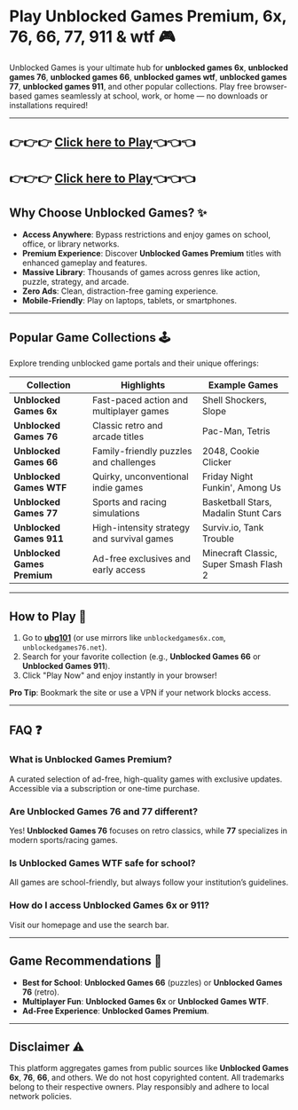 # Play Unblocked Games Premium, 6x, 76, 66, 77, 911 & wtf 🎮

Unblocked Games is your ultimate hub for **unblocked games 6x**, **unblocked games 76**, **unblocked games 66**, **unblocked games wtf**, **unblocked games 77**, **unblocked games 911**, and other popular collections. Play free browser-based games seamlessly at school, work, or home — no downloads or installations required!

---

## 👉👉👉 <a href="https://unblocked-gaming.github.io/">Click here to Play</a>👈👈👈
## 👉👉👉 <a href="https://ubg101.github.io/">Click here to Play</a>👈👈👈

## Why Choose Unblocked Games? ✨
- **Access Anywhere**: Bypass restrictions and enjoy games on school, office, or library networks.
- **Premium Experience**: Discover **Unblocked Games Premium** titles with enhanced gameplay and features.
- **Massive Library**: Thousands of games across genres like action, puzzle, strategy, and arcade.
- **Zero Ads**: Clean, distraction-free gaming experience.
- **Mobile-Friendly**: Play on laptops, tablets, or smartphones.

---

## Popular Game Collections 🕹️
Explore trending unblocked game portals and their unique offerings:

| Collection               | Highlights                                  | Example Games                     |
|--------------------------|---------------------------------------------|-----------------------------------|
| **Unblocked Games 6x**   | Fast-paced action and multiplayer games     | Shell Shockers, Slope             |
| **Unblocked Games 76**   | Classic retro and arcade titles             | Pac-Man, Tetris                   |
| **Unblocked Games 66**   | Family-friendly puzzles and challenges      | 2048, Cookie Clicker              |
| **Unblocked Games WTF**  | Quirky, unconventional indie games          | Friday Night Funkin', Among Us    |
| **Unblocked Games 77**   | Sports and racing simulations               | Basketball Stars, Madalin Stunt Cars |
| **Unblocked Games 911**  | High-intensity strategy and survival games  | Surviv.io, Tank Trouble           |
| **Unblocked Games Premium** | Ad-free exclusives and early access      | Minecraft Classic, Super Smash Flash 2 |

---

## How to Play 🚀
1. Go to **[ubg101](https://ubg101.github.io/)** (or use mirrors like `unblockedgames6x.com`, `unblockedgames76.net`).
2. Search for your favorite collection (e.g., **Unblocked Games 66** or **Unblocked Games 911**).
3. Click "Play Now" and enjoy instantly in your browser!

**Pro Tip**: Bookmark the site or use a VPN if your network blocks access.

---

## FAQ ❓
### What is **Unblocked Games Premium**?
A curated selection of ad-free, high-quality games with exclusive updates. Accessible via a subscription or one-time purchase.

### Are **Unblocked Games 76** and **77** different?
Yes! **Unblocked Games 76** focuses on retro classics, while **77** specializes in modern sports/racing games.

### Is **Unblocked Games WTF** safe for school?
All games are school-friendly, but always follow your institution’s guidelines.

### How do I access **Unblocked Games 6x** or **911**?
Visit our homepage and use the search bar.


---

## Game Recommendations 🎯
- **Best for School**: **Unblocked Games 66** (puzzles) or **Unblocked Games 76** (retro).
- **Multiplayer Fun**: **Unblocked Games 6x** or **Unblocked Games WTF**.
- **Ad-Free Experience**: **Unblocked Games Premium**.

---

## Disclaimer ⚠️
This platform aggregates games from public sources like **Unblocked Games 6x**, **76**, **66**, and others. We do not host copyrighted content. All trademarks belong to their respective owners. Play responsibly and adhere to local network policies.

